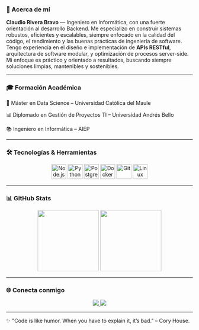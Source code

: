 
### 🚀 Acerca de mí
<p> <strong>Claudio Rivera Bravo</strong> — Ingeniero en Informática, con una fuerte orientación al desarrollo Backend. Me especializo en construir sistemas robustos, eficientes y escalables, siempre enfocado en la calidad del código, el rendimiento y las buenas prácticas de ingeniería de software.
Tengo experiencia en el diseño e implementación de <strong>APIs RESTful</strong>, arquitectura de software modular, y optimización de procesos server-side.
Mi enfoque es práctico y orientado a resultados, buscando siempre soluciones limpias, mantenibles y sostenibles.
</p>
  
---

### 🎓 Formación Académica

🧬 Máster en Data Science – Universidad Católica del Maule

📊 Diplomado en Gestión de Proyectos TI – Universidad Andrés Bello

📚 Ingeniero en Informática – AIEP

---

### 🛠️ Tecnologías & Herramientas

<p align="center">
  <img src="https://cdn.jsdelivr.net/gh/devicons/devicon/icons/nodejs/nodejs-original.svg" height="40" alt="Node.js" />
  <img src="https://cdn.jsdelivr.net/gh/devicons/devicon/icons/python/python-original.svg" height="40" alt="Python" />
  <img src="https://cdn.jsdelivr.net/gh/devicons/devicon/icons/postgresql/postgresql-original.svg" height="40" alt="PostgreSQL" />
  <img src="https://cdn.jsdelivr.net/gh/devicons/devicon/icons/docker/docker-original.svg" height="40" alt="Docker" />
  <img src="https://cdn.jsdelivr.net/gh/devicons/devicon/icons/git/git-original.svg" height="40" alt="Git" />
  <img src="https://cdn.jsdelivr.net/gh/devicons/devicon/icons/linux/linux-original.svg" height="40" alt="Linux" />
</p>

---

### 📊 GitHub Stats

<p align="center">
  <img src="https://github-readme-stats.vercel.app/api?username=criveradev&show_icons=true&theme=radical" height="165" />
  <img src="https://github-readme-stats.vercel.app/api/top-langs/?username=criveradev&layout=compact&theme=radical" height="165" />
</p>

---

### 🌐 Conecta conmigo

<p align="center">
  <a href="https://www.linkedin.com/in/criveradev/" target="_blank">
    <img src="https://img.shields.io/badge/LinkedIn-0077B5?style=for-the-badge&logo=linkedin&logoColor=white"/>
  </a>
  <a href="mailto:riverabravocla@outlook.com">
    <img src="https://img.shields.io/badge/Email-D14836?style=for-the-badge&logo=gmail&logoColor=white"/>
  </a>

</p>

---

✨ "Code is like humor. When you have to explain it, it’s bad." – Cory House.

